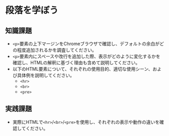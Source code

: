 # 段落を学ぼう

## 知識課題

- `<p>`要素の上下マージンをChromeブラウザで確認し、デフォルトの余白がどの程度追加されるかを調査してください。
- `<p>`要素内にスペースや改行を追加した際、表示がどのように変化するかを確認し、HTMLの解釈に基づく理由も含めて説明してください。
- 以下のHTML要素について、それぞれの使用目的、適切な使用シーン、および具体例を説明してください。
  - `<hr>`
  - `<br>`
  - `<pre>`

## 実践課題

- 実際にHTMLで`<hr>`/`<br>`/`<pre>`を使用し、それぞれの表示や動作の違いを確認してください。
